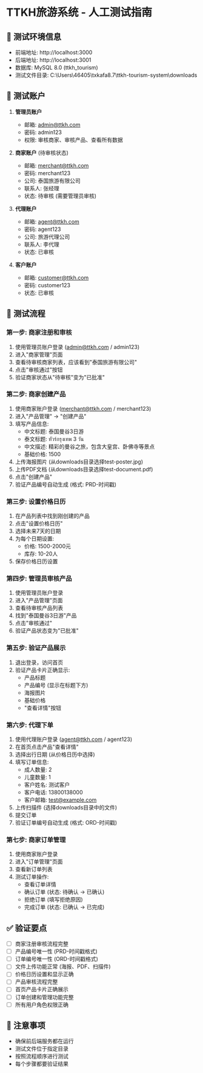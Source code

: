 
# TTKH旅游系统 - 人工测试指南

## 🎯 测试环境信息
- 前端地址: http://localhost:3000
- 后端地址: http://localhost:3001
- 数据库: MySQL 8.0 (ttkh_tourism)
- 测试文件目录: C:\Users\46405\txkafa8.7\ttkh-tourism-system\downloads

## 👥 测试账户
1. **管理员账户**
   - 邮箱: admin@ttkh.com
   - 密码: admin123
   - 权限: 审核商家、审核产品、查看所有数据

2. **商家账户** (待审核状态)
   - 邮箱: merchant@ttkh.com
   - 密码: merchant123
   - 公司: 泰国旅游有限公司
   - 联系人: 张经理
   - 状态: 待审核 (需要管理员审核)

3. **代理账户**
   - 邮箱: agent@ttkh.com
   - 密码: agent123
   - 公司: 旅游代理公司
   - 联系人: 李代理
   - 状态: 已审核

4. **客户账户**
   - 邮箱: customer@ttkh.com
   - 密码: customer123
   - 状态: 已审核

## 🧪 测试流程

### 第一步: 商家注册和审核
1. 使用管理员账户登录 (admin@ttkh.com / admin123)
2. 进入"商家管理"页面
3. 查看待审核商家列表，应该看到"泰国旅游有限公司"
4. 点击"审核通过"按钮
5. 验证商家状态从"待审核"变为"已批准"

### 第二步: 商家创建产品
1. 使用商家账户登录 (merchant@ttkh.com / merchant123)
2. 进入"产品管理" -> "创建产品"
3. 填写产品信息:
   - 中文标题: 泰国曼谷3日游
   - 泰文标题: ทัวร์กรุงเทพ 3 วัน
   - 中文描述: 精彩的曼谷之旅，包含大皇宫、卧佛寺等景点
   - 基础价格: 1500
4. 上传海报图片 (从downloads目录选择test-poster.jpg)
5. 上传PDF文档 (从downloads目录选择test-document.pdf)
6. 点击"创建产品"
7. 验证产品编号自动生成 (格式: PRD-时间戳)

### 第三步: 设置价格日历
1. 在产品列表中找到刚创建的产品
2. 点击"设置价格日历"
3. 选择未来7天的日期
4. 为每个日期设置:
   - 价格: 1500-2000元
   - 库存: 10-20人
5. 保存价格日历设置

### 第四步: 管理员审核产品
1. 使用管理员账户登录
2. 进入"产品管理"页面
3. 查看待审核产品列表
4. 找到"泰国曼谷3日游"产品
5. 点击"审核通过"
6. 验证产品状态变为"已批准"

### 第五步: 验证产品展示
1. 退出登录，访问首页
2. 验证产品卡片正确显示:
   - 产品标题
   - 产品编号 (显示在标题下方)
   - 海报图片
   - 基础价格
   - "查看详情"按钮

### 第六步: 代理下单
1. 使用代理账户登录 (agent@ttkh.com / agent123)
2. 在首页点击产品"查看详情"
3. 选择出行日期 (从价格日历中选择)
4. 填写订单信息:
   - 成人数量: 2
   - 儿童数量: 1
   - 客户姓名: 测试客户
   - 客户电话: 13800138000
   - 客户邮箱: test@example.com
5. 上传扫描件 (选择downloads目录中的文件)
6. 提交订单
7. 验证订单编号自动生成 (格式: ORD-时间戳)

### 第七步: 商家订单管理
1. 使用商家账户登录
2. 进入"订单管理"页面
3. 查看新订单列表
4. 测试订单操作:
   - 查看订单详情
   - 确认订单 (状态: 待确认 -> 已确认)
   - 拒绝订单 (填写拒绝原因)
   - 完成订单 (状态: 已确认 -> 已完成)

## ✅ 验证要点
- [ ] 商家注册审核流程完整
- [ ] 产品编号唯一性 (PRD-时间戳格式)
- [ ] 订单编号唯一性 (ORD-时间戳格式)
- [ ] 文件上传功能正常 (海报、PDF、扫描件)
- [ ] 价格日历设置和显示正确
- [ ] 产品审核流程完整
- [ ] 首页产品卡片正确展示
- [ ] 订单创建和管理功能完整
- [ ] 所有用户角色权限正确

## 🚨 注意事项
- 确保前后端服务都在运行
- 测试文件位于指定目录
- 按照流程顺序进行测试
- 每个步骤都要验证结果
